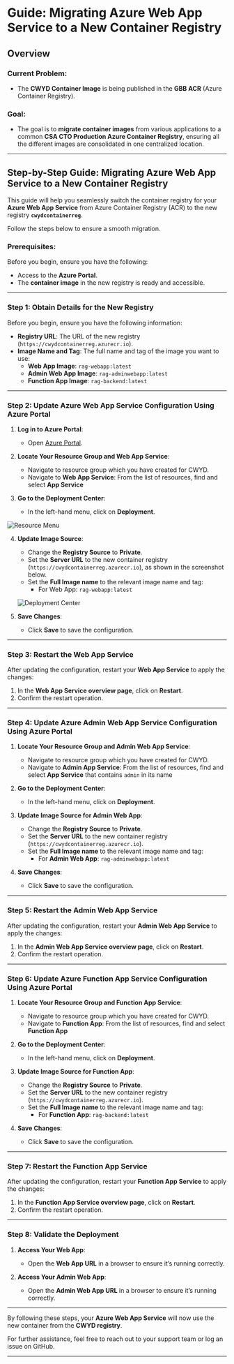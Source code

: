 # Guide: Migrating Azure Web App Service to a New Container Registry

## Overview

### Current Problem:
- The **CWYD Container Image** is being published in the **GBB ACR** (Azure Container Registry).

### Goal:
- The goal is to **migrate container images** from various applications to a common **CSA CTO Production Azure Container Registry**, ensuring all the different images are consolidated in one centralized location.

---

## Step-by-Step Guide: Migrating Azure Web App Service to a New Container Registry

This guide will help you seamlessly switch the container registry for your **Azure Web App Service** from Azure Container Registry (ACR) to the new registry **`cwydcontainerreg`**.

Follow the steps below to ensure a smooth migration.

### Prerequisites:
Before you begin, ensure you have the following:
- Access to the **Azure Portal**.
- The **container image** in the new registry is ready and accessible.

---

### Step 1: Obtain Details for the New Registry

Before you begin, ensure you have the following information:
- **Registry URL**: The URL of the new registry (`https://cwydcontainerreg.azurecr.io`).
- **Image Name and Tag**: The full name and tag of the image you want to use:
  - **Web App Image**: `rag-webapp:latest`
  - **Admin Web App Image**: `rag-adminwebapp:latest`
  - **Function App Image**: `rag-backend:latest`

---

### Step 2: Update Azure Web App Service Configuration Using Azure Portal

1. **Log in to Azure Portal**:
   - Open [Azure Portal](https://portal.azure.com/).

2. **Locate Your Resource Group and Web App Service**:
   - Navigate to resource group which you have created for CWYD.
   - Navigate to **Web App Service**: From the list of resources, find and select **App Service**

3. **Go to the Deployment Center**:
   - In the left-hand menu, click on **Deployment**.

  ![Resource Menu](images/resource_menu.png)


4. **Update Image Source**:
   - Change the **Registry Source** to **Private**.
   - Set the **Server URL** to the new container registry (`https://cwydcontainerreg.azurecr.io`), as shown in the screenshot below.
   - Set the **Full Image name** to the relevant image name and tag:
     - For Web App: `rag-webapp:latest`

   ![Deployment Center](images/deployment_center.png)

5. **Save Changes**:
   - Click **Save** to save the configuration.

---

### Step 3: Restart the Web App Service

After updating the configuration, restart your **Web App Service** to apply the changes:

1. In the **Web App Service overview page**, click on **Restart**.
2. Confirm the restart operation.

---

### Step 4: Update Azure Admin Web App Service Configuration Using Azure Portal

1. **Locate Your Resource Group and Admin Web App Service**:
   - Navigate to resource group which you have created for CWYD.
   - Navigate to **Admin App Service**: From the list of resources, find and select **App Service** that contains `admin` in its name

2. **Go to the Deployment Center**:
   - In the left-hand menu, click on **Deployment**.

3. **Update Image Source for Admin Web App**:
   - Change the **Registry Source** to **Private**.
   - Set the **Server URL** to the new container registry (`https://cwydcontainerreg.azurecr.io`).
   - Set the **Full Image name** to the relevant image name and tag:
     - For **Admin Web App**: `rag-adminwebapp:latest`

4. **Save Changes**:
   - Click **Save** to save the configuration.

---

### Step 5: Restart the Admin Web App Service

After updating the configuration, restart your **Admin Web App Service** to apply the changes:

1. In the **Admin Web App Service overview page**, click on **Restart**.
2. Confirm the restart operation.

---

### Step 6: Update Azure Function App Service Configuration Using Azure Portal

1. **Locate Your Resource Group and Function App Service**:
   - Navigate to resource group which you have created for CWYD.
   - Navigate to **Function App**: From the list of resources, find and select **Function App**

2. **Go to the Deployment Center**:
   - In the left-hand menu, click on **Deployment**.

3. **Update Image Source for Function App**:
   - Change the **Registry Source** to **Private**.
   - Set the **Server URL** to the new container registry (`https://cwydcontainerreg.azurecr.io`).
   - Set the **Full Image name** to the relevant image name and tag:
     - For **Function App**: `rag-backend:latest`

4. **Save Changes**:
   - Click **Save** to save the configuration.

---

### Step 7: Restart the Function App Service

After updating the configuration, restart your **Function App Service** to apply the changes:

1. In the **Function App Service overview page**, click on **Restart**.
2. Confirm the restart operation.

---

### Step 8: Validate the Deployment

1. **Access Your Web App**:
   - Open the **Web App URL** in a browser to ensure it’s running correctly.

2. **Access Your Admin Web App**:
   - Open the **Admin Web App URL** in a browser to ensure it’s running correctly.

---

By following these steps, your **Azure Web App Service** will now use the new container from the **CWYD registry**.

For further assistance, feel free to reach out to your support team or log an issue on GitHub.

---
